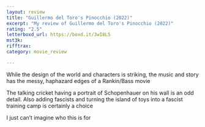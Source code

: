 ```yaml
---
layout: review
title: "Guillermo del Toro's Pinocchio (2022)"
excerpt: "My review of Guillermo del Toro's Pinocchio (2022)"
rating: "2.5"
letterboxd_url: https://boxd.it/3wI8L5
mst3k: 
rifftrax: 
category: movie_review

---
```


While the design of the world and characters is striking, the music and story has the messy, haphazard edges of a Rankin/Bass movie

The talking cricket having a portrait of Schopenhauer on his wall is an odd detail. Also adding fascists and turning the island of toys into a fascist training camp is certainly a choice

I just can’t imagine who this is for